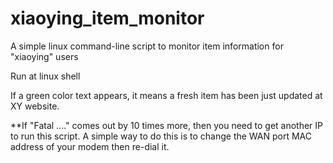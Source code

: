 # xiaoying_item_monitor
A simple linux command-line script to monitor item information for "xiaoying" users

Run at linux shell

If a green color text appears, it means a fresh item has been just updated at XY website.

**If "Fatal ...." comes out by 10 times more, then you need to get another IP to run this script. A simple way to do this is to change the WAN port MAC address of your modem then re-dial it.
